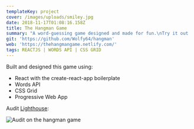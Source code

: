 ```yaml
---
templateKey: project
cover: /images/uploads/smiley.jpg
date: 2018-11-17T01:08:16.158Z
title: The Hangman Game
summary: "A word-guessing game designed and made for fun.\nTry it out ! \U0001F579"
git: 'https://github.com/Wolfy64/hangman'
web: 'https://thehangmangame.netlify.com/'
tags: REACTJS | WORDS API | CSS GRID
---
```

Built and designed this game using:

* React with the create-react-app boilerplate
* Words API
* CSS Grid
* Progressive Web App

Audit [Lighthouse](https://developers.google.com/web/tools/lighthouse/#devtools):

![Audit on the hangman game](/images/uploads/audit-hangmangame.png)
